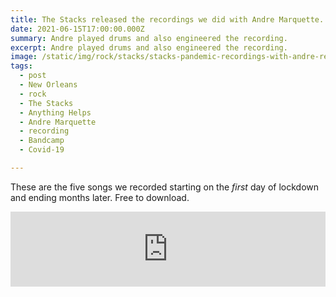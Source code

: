```yaml
---
title: The Stacks released the recordings we did with Andre Marquette.
date: 2021-06-15T17:00:00.000Z
summary: Andre played drums and also engineered the recording.
excerpt: Andre played drums and also engineered the recording.
image: /static/img/rock/stacks/stacks-pandemic-recordings-with-andre-red.jpg
tags:
  - post 
  - New Orleans
  - rock
  - The Stacks
  - Anything Helps
  - Andre Marquette
  - recording
  - Bandcamp
  - Covid-19

---
```


These are the five songs we recorded starting on the _first_ day of lockdown and ending months later.
Free to download.

<iframe style="border: 0; width: 100%; height: 120px;" src="https://bandcamp.com/EmbeddedPlayer/album=1594484529/size=large/bgcol=ffffff/linkcol=2ebd35/tracklist=false/artwork=small/transparent=true/" seamless><a href="https://thestacksnola.bandcamp.com/album/anything-helps">Anything Helps by The Stacks</a></iframe>
